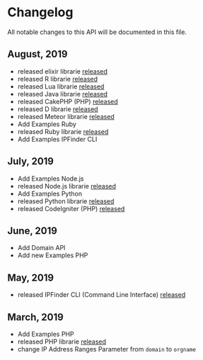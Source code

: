 # Changelog
All notable changes to this API will be documented in this file.

##  August, 2019
- released elixir librarie [released](https://github.com/ipfinder-io/ip-finder-rlang)
- released R librarie [released](https://github.com/ipfinder-io/ip-finder-rlang)
- released Lua librarie [released](https://github.com/ipfinder-io/ip-finder-lua)
- released Java librarie [released](https://github.com/ipfinder-io/ip-finder-java)
- released CakePHP (PHP) [released](https://github.com/ipfinder-io/cakephp-ipfinder)
- released D librarie [released](https://github.com/ipfinder-io/ip-finder-dlang)
- released Meteor librarie [released](https://github.com/ipfinder-io/ip-finder-Meteor)
- Add Examples Ruby
- released Ruby librarie [released](https://github.com/ipfinder-io/ip-finder-ruby)
- Add Examples IPFinder CLI

##  July, 2019
- Add Examples Node.js 
- released Node.js librarie [released](https://github.com/ipfinder-io/ip-finder-python)
- Add Examples Python 
- released Python librarie [released](https://github.com/ipfinder-io/ip-finder-python)
- released CodeIgniter (PHP) [released](https://github.com/ipfinder-io/codeigniter-ipfinder)

##  June, 2019
- Add Domain API 
- Add new Examples PHP 

##  May, 2019
- released IPFinder CLI (Command Line Interface) [released](https://github.com/ipfinder-io/ip-finder-cli)

##  March, 2019
- Add Examples PHP 
- released PHP librarie [released](https://github.com/ipfinder-io/ip-finder-php)
- change IP Address Ranges Parameter from `domain` to `orgname`
